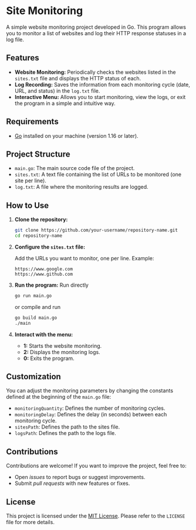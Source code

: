 # Site Monitoring

A simple website monitoring project developed in Go. This program allows you to monitor a list of websites and log their HTTP response statuses in a log file.

## Features

- **Website Monitoring:** Periodically checks the websites listed in the `sites.txt` file and displays the HTTP status of each.
- **Log Recording:** Saves the information from each monitoring cycle (date, URL, and status) in the `log.txt` file.
- **Interactive Menu:** Allows you to start monitoring, view the logs, or exit the program in a simple and intuitive way.

## Requirements

- [Go](https://golang.org/doc/install) installed on your machine (version 1.16 or later).

## Project Structure

- `main.go`: The main source code file of the project.
- `sites.txt`: A text file containing the list of URLs to be monitored (one site per line).
- `log.txt`: A file where the monitoring results are logged.

## How to Use

1. **Clone the repository:**

   ```bash
   git clone https://github.com/your-username/repository-name.git
   cd repository-name
   ```

2. **Configure the `sites.txt` file:**

   Add the URLs you want to monitor, one per line. Example:

   ```
   https://www.google.com
   https://www.github.com
   ```

3. **Run the program:**
   Run directly
   ```bash
   go run main.go
   ```
   or compile and run
   ```bash
   go build main.go
   ./main
   ```

4. **Interact with the menu:**

   - **1:** Starts the website monitoring.
   - **2:** Displays the monitoring logs.
   - **0:** Exits the program.

## Customization

You can adjust the monitoring parameters by changing the constants defined at the beginning of the `main.go` file:

- `monitoringQuantity`: Defines the number of monitoring cycles.
- `monitoringDelay`: Defines the delay (in seconds) between each monitoring cycle.
- `sitesPath`: Defines the path to the sites file.
- `logsPath`: Defines the path to the logs file.

## Contributions

Contributions are welcome! If you want to improve the project, feel free to:

- Open *issues* to report bugs or suggest improvements.
- Submit *pull requests* with new features or fixes.

## License

This project is licensed under the [MIT License](LICENSE). Please refer to the `LICENSE` file for more details.